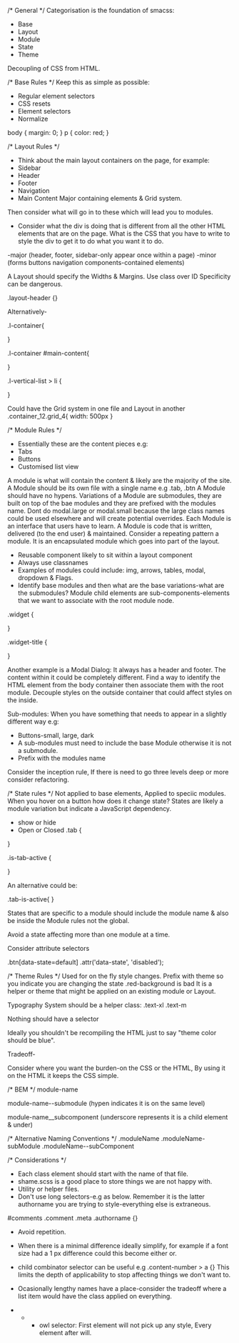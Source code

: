 /* General */
Categorisation is the foundation of smacss:
* Base
* Layout
* Module
* State
* Theme

Decoupling of CSS from HTML.

/* Base Rules */
Keep this as simple as possible:
* Regular element selectors
* CSS resets
* Element selectors
* Normalize

body {
  margin: 0;
}
p {
  color: red;
}

/* Layout Rules */
* Think about the main layout containers on the page, for example:
* Sidebar
* Header
* Footer
* Navigation
* Main Content
Major containing elements & Grid system.

Then consider what will go in to these which will lead you to modules.

* Consider what the div is doing that is different from all the other HTML elements that
are on the page. What is the CSS that you have to write to style the div to get it to do what you 
want it to do.

-major (header, footer, sidebar-only appear once within a page)
-minor (forms buttons navigation components-contained elements)

A Layout should specify the Widths & Margins.
Use class over ID
Specificity can be dangerous.

.layout-header {}
 
Alternatively-

.l-container{
  
}

.l-container #main-content{
  
}

.l-vertical-list > li {
  
}

Could have the Grid system in one file and Layout in another
.container_12.grid_4{
  width: 500px
}

/* Module Rules */
* Essentially these are the content pieces e.g:
* Tabs
* Buttons
* Customised list view

A module is what will contain the content & likely are the majority of the site.
A Module should be its own file with a single name e.g .tab, .btn
A Module should have no hypens. 
Variations of a Module are submodules, they are built on top of the bae modules and they
are prefixed with the modules name.
Dont do modal.large or modal.small because the large class names could be used elsewhere and 
will create potential overrides.
Each Module is an interface that users have to learn.
A Module is code that is written, delivered (to the end user) & maintained.
Consider a repeating pattern a module. It is an encapsulated module which goes into
part of the layout.

* Reusable component likely to sit within a layout component
* Always use classnames
* Examples of modules could include: img, arrows, tables, modal, dropdown & Flags.
* Identify base modules and then what are the base variations-what are the submodules?
Module child elements are sub-components-elements that we want to associate with the root module node.


.widget {
  
}

.widget-title {
  
}

Another example is a Modal Dialog:
It always has a header and footer. The content within it could be completely different.
Find a way to identify the HTML element from the body container then associate them with the 
root module.
Decouple styles on the outside container that could affect styles on the inside.

Sub-modules:
When you have something that needs to appear in a slightly different way e.g:
* Buttons-small, large, dark
* A sub-modules must need to include the base Module otherwise it is not a submodule.
* Prefix with the modules name

Consider the inception rule, If there is need to go three levels deep or more consider refactoring.



/* State rules */
Not applied to base elements, Applied to speciic modules.
When you hover on a button how does it change state?
States are likely a module variation but indicate a JavaScript dependency.

* show or hide
* Open or Closed
.tab {
  
}

.is-tab-active {
  
}

An alternative could be:

.tab-is-active{
}

States that are specific to a module should include the module name & also be inside the 
Module rules not the global.

Avoid a state affecting more than one module at a time.

Consider attribute selectors

.btn[data-state=default] 
.attr('data-state', 'disabled');

/* Theme Rules */
Used for on the fly style changes. 
Prefix with theme so you indicate you are changing the state
.red-background is bad
It is a helper or theme that might be applied on an existing module or Layout.

Typography System should be a helper class:
.text-xl
.text-m


Nothing should have a selector

Ideally you shouldn't be recompiling the HTML just to say "theme color should be blue".

Tradeoff-

Consider where you want the burden-on the CSS or the HTML, By using it on the HTML it keeps
the CSS simple.


/* BEM */
module-name

module-name--submodule (hypen indicates it is on the same level)

module-name__subcomponent (underscore represents it is a child element & under)

/* Alternative Naming Conventions */
.moduleName
.moduleName-subModule
.moduleName--subComponent

/* Considerations */
* Each class element should start with the name of that file.
* shame.scss is a good place to store things we are not happy with.
* Utility or helper files.
* Don't use long selectors-e.g as below. Remember it is the latter authorname you are 
trying to style-everything else is extraneous.

#comments .comment .meta .authorname {}


* Avoid repetition.
* When there is a minimal difference ideally simplify, for example if a font size had a 
1 px difference could this become either or.
* child combinator selector can be useful e.g
.content-number > a {}
This limits the depth of applicability to stop affecting things we don't want to.
* Ocasionally lengthy names have a place-consider the tradeoff where a list item would have
the class applied on everything.

* + * owl selector: First element will not pick up any style, Every element after will.
